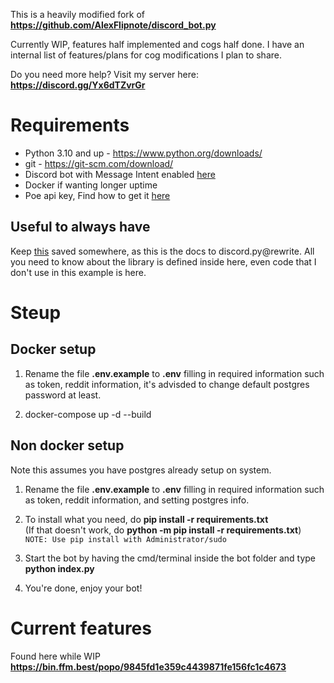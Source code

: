 This is a heavily modified fork of **https://github.com/AlexFlipnote/discord_bot.py**

Currently WIP, features half implemented and cogs half done. I have an internal list of features/plans for cog modifications I plan to share.

Do you need more help? Visit my server here: **https://discord.gg/Yx6dTZvrGr** 

# Requirements 
- Python 3.10 and up - https://www.python.org/downloads/
- git - https://git-scm.com/download/
- Discord bot with Message Intent enabled [here](https://discordpy.readthedocs.io/en/stable/discord.html)
- Docker if wanting longer uptime
- Poe api key, Find how to get it [here](https://github.com/ading2210/poe-api#finding-your-token)
## Useful to always have
Keep [this](https://discordpy.readthedocs.io/en/latest/) saved somewhere, as this is the docs to discord.py@rewrite.
All you need to know about the library is defined inside here, even code that I don't use in this example is here.


# Steup
## Docker setup

1. Rename the file **.env.example** to **.env** filling in required information such as token, reddit information, it's advisded to change default postgres password at least.

2. docker-compose up -d --build


## Non docker setup
Note this assumes you have postgres already setup on system.

1. Rename the file **.env.example** to **.env** filling in required information such as token, reddit information, and setting postgres info.

2. To install what you need, do **pip install -r requirements.txt**<br>
(If that doesn't work, do **python -m pip install -r requirements.txt**)<br>
`NOTE: Use pip install with Administrator/sudo`

3. Start the bot by having the cmd/terminal inside the bot folder and type **python index.py**

4. You're done, enjoy your bot!


# Current features
Found here while WIP **https://bin.ffm.best/popo/9845fd1e359c4439871fe156fc1c4673**
